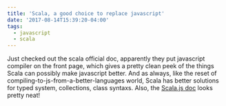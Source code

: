 ```yaml
---
title: 'Scala, a good choice to replace javascript'
date: '2017-08-14T15:39:20-04:00'
tags:
  - javascript
  - scala
---
```

Just checked out the scala official doc, apparently they put javascript compiler on the front page, which gives a pretty clean peek of the things Scala can possibly make javascript better. And as always, like the reset of compiling-to-js-from-a-better-languages world, Scala has better solutions for typed system, collections, class syntaxs. Also, the [Scala.js doc](https://www.scala-js.org/) looks pretty neat!

